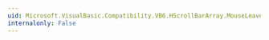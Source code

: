 ```yaml
---
uid: Microsoft.VisualBasic.Compatibility.VB6.HScrollBarArray.MouseLeave
internalonly: False
---
```

